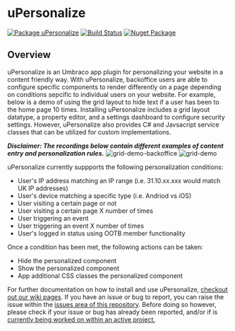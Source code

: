 # uPersonalize

[![Package uPersonalize](https://github.com/rbaconsulting/uPersonalize/actions/workflows/package-uPersonalize.yml/badge.svg)](https://github.com/rbaconsulting/uPersonalize/actions/workflows/package-uPersonalize.yml)
[![Build Status](https://github.com/rbaconsulting/uPersonalize/actions/workflows/ci-build.yml/badge.svg)](https://github.com/rbaconsulting/uPersonalize/actions/workflows/pull-request.yml)
[![Nuget Package](https://img.shields.io/badge/uPersonalize-nuget.org-blue)](https://www.nuget.org/packages/uPersonalize/)

## Overview

uPersonalize is an Umbraco app plugin for personalizing your website in a content friendly way. With uPersonalize, backoffice users are able to configure specific components to render differently on a page depending on conditions sepcific to individual users on your website. For example, below is a demo of using the grid layout to hide text if a user has been to the home page 10 times. Installing uPersonalize includes a grid layout datatype, a property editor, and a settings dashboard to configure security settings. However, uPersonalize also provides C# and Javsacript service classes that can be utilized for custom implementations.

_**Disclaimer: The recordings below contain different examples of content entry and personalization rules.**_
![grid-demo-backoffice](https://user-images.githubusercontent.com/104644210/175646664-f32f99f5-0274-4fc5-a6c0-3648e5741109.gif)
![grid-demo](https://user-images.githubusercontent.com/104644210/176764710-417dbeaa-65e7-4ca4-92e8-1d09df4de398.gif)

uPersonalize currently suppports the following personalization conditions:
- User's IP address matching an IP range (i.e. 31.10.xx.xxx would match UK IP addresses)
- User's device matching a specific type (i.e. Andriod vs iOS)
- User visiting a certain page or not
- User visiting a certain page X number of times
- User triggering an event
- User triggering an event X number of times
- User's logged in status using OOTB member functionality

Once a condition has been met, the following actions can be taken:
- Hide the personalized component
- Show the personalized component
- App additional CSS classes the personalized component


For further documentation on how to install and use uPersonalize, [checkout out our wiki pages](../../wiki).
If you have an issue or bug to report, you can raise the issue within the [issues area of this repository](../../issues).
Before doing so however, please check if your issue or bug has already been reported, and/or if is [currently being worked on within an active project.](../../projects)
